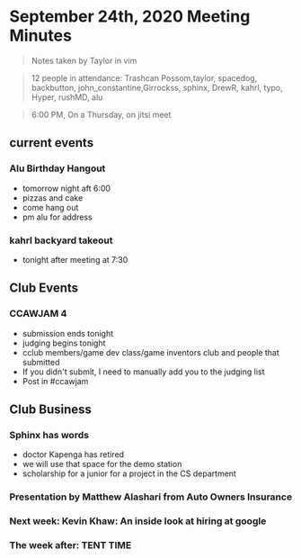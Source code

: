 # September 24th, 2020 Meeting Minutes
> Notes taken by Taylor in vim

> 12 people in attendance: Trashcan Possom,taylor, spacedog, backbutton, john_constantine,Girrockss, sphinx, DrewR, kahrl, typo, Hyper, rushMD, alu

>6:00 PM, On a Thursday, on jitsi meet  

## current events

### Alu Birthday Hangout
* tomorrow night aft 6:00
* pizzas and cake
* come hang out
* pm alu for address

### kahrl backyard takeout
* tonight after meeting at 7:30

## Club Events

### CCAWJAM 4
* submission ends tonight
* judging begins tonight
* cclub members/game dev class/game inventors club and people that submitted
* If you didn't submit, I need to manually add you to the judging list
* Post in #ccawjam

## Club Business

### Sphinx has words
* doctor Kapenga has retired
* we will use that space  for the demo station
* scholarship for a junior for a project in the CS department

### Presentation by Matthew Alashari from Auto Owners Insurance

### Next week: Kevin Khaw: An inside look at hiring at google

### The week after: TENT TIME



